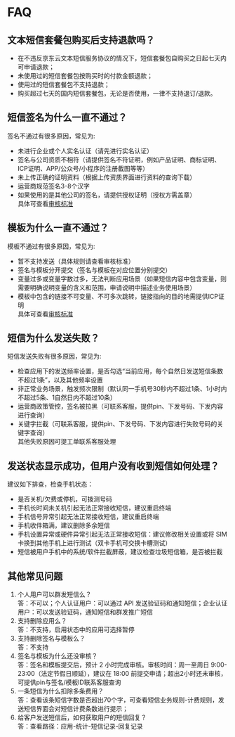 # FAQ
## 文本短信套餐包购买后支持退款吗？
- 在不违反京东云文本短信服务协议的情况下，短信套餐包自购买之日起七天内可申请退款；  
- 未使用过的短信套餐包按购买时的付款金额退款；  
- 使用过的短信套餐包不支持退款；  
- 购买超过七天的国内短信套餐包，无论是否使用，一律不支持退订/退款。  
  
## 短信签名为什么一直不通过？
签名不通过有很多原因，常见为:  
- 未进行企业或个人实名认证（请先进行实名认证）  
- 签名与公司资质不相符（请提供签名不符证明，例如产品证明、商标证明、ICP证明、APP/公众号/小程序的注册截图等等）  
- 未上传正确的证明资料（根据上传资质界面进行资料的查询下载）  
- 运营商规范签名3-8个汉字  
- 如果使用的是其他公司的签名，请提供授权证明（授权方需盖章）  
具体可查看[审核标准](https://docs.jdcloud.com/cn/text-message/standard)  
  
## 模板为什么一直不通过？
模板不通过有很多原因，常见为:  
- 暂不支持发送（具体规则请查看审核标准）  
- 签名与模板分开提交（签名与模板在对应位置分别提交）  
- 变量过多或变量字数过多，无法判断应用场景（如果短信内容中包含变量，则需要明确说明变量的含义和范围，申请说明中描述业务使用场景）  
- 模板中包含的链接不可变量、不可多次跳转，链接指向的目的地需提供ICP证明  
具体可查看[审核标准](https://docs.jdcloud.com/cn/text-message/standard)  
  
## 短信为什么发送失败？  
短信发送失败有很多原因，常见为:  
- 检查应用下的发送频率设置，是否勾选“当前应用，每个自然日发送短信条数不超过1条”，以及其他频率设置  
- 非正常业务场景，触发频次限制（默认同一手机号30秒内不超过1条、1小时内不超过5条、1自然日内不超过10条）  
- 运营商政策管控，签名被拉黑（可联系客服，提供pin、下发号码、下发内容进行查询）  
- 关键字拦截（可联系客服，提供pin、下发号码、下发内容进行失败号码的关键字查询）  
其他失败原因可提工单联系客服处理  
  
## 发送状态显示成功，但用户没有收到短信如何处理？  
建议如下排查，检查手机状态：  
- 是否关机/欠费或停机，可拨测号码  
- 手机长时间未关机引起无法正常接收短信，建议重启终端  
- 手机信号异常引起无法正常接收短信，建议重启终端  
- 手机收件箱满，建议删除多余短信  
- 手机设置异常或硬件异常引起无法正常接收短信：建议修改相关设置或将 SIM 卡换到其他手机上进行测试（双卡手机可交换卡槽测试）  
- 短信被用户手机中的系统/软件拦截屏蔽，建议检查垃圾短信箱，是否被拦截  
  
## 其他常见问题  
1. 个人用户可以群发短信么？  
答：不可以；个人认证用户：可以通过 API 发送验证码和通知短信；企业认证用户：可以发送验证码，通知短信和群发推广短信  
2. 支持删除应用么？  
答：不支持，启用状态中的应用可选择暂停  
3. 支持删除签名与模板么？  
答：不支持  
4. 签名与模板为什么还没审核？  
答：签名和模板提交后，预计 2 小时完成审核。审核时间：周一至周日 9:00-23:00（法定节假日顺延），建议在 18:00 前提交申请；超出2小时还未审核，可提供pin与签名/模板ID联系客服查询  
5. 一条短信为什么扣除多条费用？  
答：查看该条短信字数是否超出70个字，可查看短信业务规则-计费规则，发送短信界面会对短信计费条数进行提示；  
6. 给客户发送短信后，如何获取用户的短信回复？  
答：查看路径：应用-统计-短信记录-回复记录  
